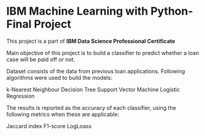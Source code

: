 # IBM Machine Learning with Python- Final Project

This project is a part of **IBM Data Science Professional Certificate**

Main objective of this project is to build a classifier to predict whether a loan case will be paid off or not. 

Dataset consists of the data from previous loan applications. Following algorithms were used to build the models:

k-Nearest Neighbour
Decision Tree
Support Vector Machine
Logistic Regression

The results is reported as the accuracy of each classifier, using the following metrics when these are applicable:

Jaccard index
F1-score
LogLoass
